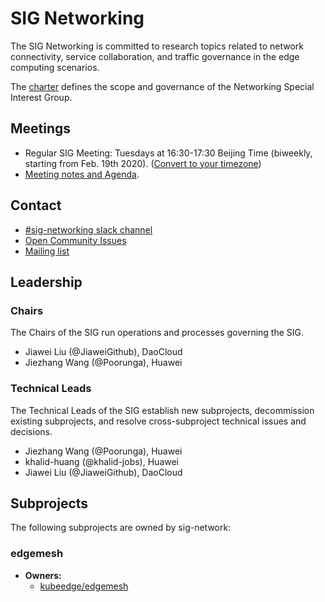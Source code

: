 # SIG Networking

The SIG Networking is committed to research topics related to network connectivity, service collaboration, and traffic governance in the edge computing scenarios.

The [charter](charter.md) defines the scope and governance of the Networking Special Interest Group.

## Meetings

- Regular SIG Meeting: Tuesdays at 16:30-17:30 Beijing Time (biweekly, starting from Feb. 19th 2020). ([Convert to your timezone](https://www.thetimezoneconverter.com/?t=16%3A30&tz=GMT%2B8&))
- [Meeting notes and Agenda](https://docs.google.com/document/d/1-2sgYfsKk3zPi7ETmzTa2-bBL0O9WscG9-1K9Gp-JeM/edit#).

## Contact

- [#sig-networking slack channel](https://kubeedge.slack.com)
- [Open Community Issues](https://github.com/kubeedge/community/issues)
- [Mailing list](https://groups.google.com/forum/#!forum/kubeedge)

## Leadership

### Chairs

The Chairs of the SIG run operations and processes governing the SIG.

- Jiawei Liu (@JiaweiGithub), DaoCloud
- Jiezhang Wang (@Poorunga), Huawei

### Technical Leads

The Technical Leads of the SIG establish new subprojects, decommission existing subprojects, and resolve cross-subproject technical issues and decisions.

- Jiezhang Wang (@Poorunga), Huawei
- khalid-huang (@khalid-jobs), Huawei
- Jiawei Liu (@JiaweiGithub), DaoCloud

## Subprojects

The following subprojects are owned by sig-network:

### edgemesh
- **Owners:**
  - [kubeedge/edgemesh](https://github.com/kubeedge/edgemesh/blob/main/OWNERS)
